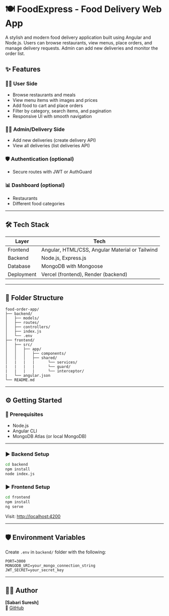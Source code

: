 # 🍽️ FoodExpress - Food Delivery Web App

A stylish and modern food delivery application built using Angular and Node.js. Users can browse restaurants, view menus, place orders, and manage delivery requests. Admin can add new deliveries and monitor the order list.


## ✨ Features

### 🧑‍🍳 User Side
- Browse restaurants and meals
- View menu items with images and prices
- Add food to cart and place orders
- Filter by category, search items, and pagination
- Responsive UI with smooth navigation

### 👨‍💼 Admin/Delivery Side
- Add new deliveries (create delivery API)
- View all deliveries (list deliveries API)

### 🛡️ Authentication (optional)
- Secure routes with JWT or AuthGuard 

### 📊 Dashboard (optional)

- Restaurants
- Different food categories

---

## 🛠️ Tech Stack

| Layer     | Tech                      |
|-----------|---------------------------|
| Frontend  | Angular, HTML/CSS, Angular Material or Tailwind |
| Backend   | Node.js, Express.js       |
| Database  | MongoDB with Mongoose     |
| Deployment| Vercel (frontend), Render (backend) |

---

## 📂 Folder Structure

```
food-order-app/
├── backend/
│   ├── models/
│   ├── routes/
│   ├── controllers/
│   ├── index.js
│   └── .env
├── frontend/
│   ├── src/
│   │   ├── app/
│   │   │   ├── components/
│   │   │   ├── shared/
│   |   |   |      └── services/      
|   |   |   |      └── guard/
|   |   |   |      └── interceptor/
|   └── angular.json
└── README.md
```

---

## ⚙️ Getting Started

### 🔧 Prerequisites
- Node.js
- Angular CLI
- MongoDB Atlas (or local MongoDB)

---

### ▶️ Backend Setup

```bash
cd backend
npm install
node index.js
```

### ▶️ Frontend Setup

```bash
cd frontend
npm install
ng serve
```

Visit: [http://localhost:4200](http://localhost:4200)

---

## 🛡️ Environment Variables

Create `.env` in `backend/` folder with the following:

```env
PORT=3000
MONGODB_URI=your_mongo_connection_string
JWT_SECRET=your_secret_key
```

---

## 🙋‍♂️ Author

  **[Sabari Suresh]**  
🔗 [GitHub](https://github.com/SabariiSuresh)
